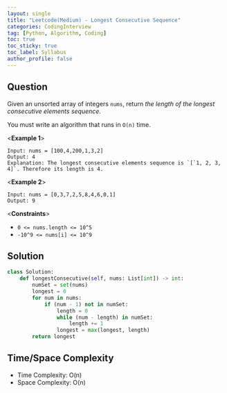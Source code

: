 ```yaml
---
layout: single
title: "Leetcode(Medium) - Longest Consecutive Sequence"
categories: CodingInterview
tag: [Python, Algorithm, Coding]
toc: true
toc_sticky: true
toc_label: Syllabus
author_profile: false
---
```


## Question

Given an unsorted array of integers `nums`, return _the length of the longest consecutive elements sequence._

You must write an algorithm that runs in `O(n)` time.

<**Example 1**>

```
Input: nums = [100,4,200,1,3,2]
Output: 4
Explanation: The longest consecutive elements sequence is `[`1, 2, 3, 4]`. Therefore its length is 4.

```

<**Example 2**>

```
Input: nums = [0,3,7,2,5,8,4,6,0,1]
Output: 9
```

<**Constraints**>

- `0 <= nums.length <= 10^5`
- `-10^9 <= nums[i] <= 10^9`

## Solution

```python
class Solution:
    def longestConsecutive(self, nums: List[int]) -> int:
        numSet = set(nums)
        longest = 0
        for num in nums:
            if (num - 1) not in numSet:
                length = 0
                while (num - length) in numSet:
                    length += 1
                longest = max(longest, length)
        return longest
```

## Time/Space Complexity

- Time Complexity: O(n)
- Space Complexity: O(n)
